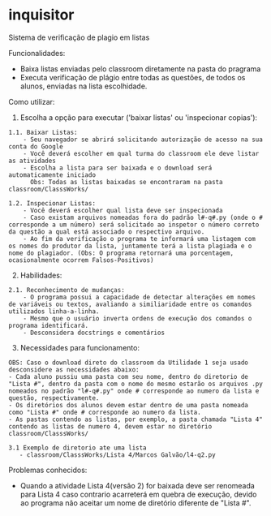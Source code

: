 # inquisitor

Sistema de verificação de plagio em listas

Funcionalidades:
  - Baixa listas enviadas pelo classroom diretamente na pasta do pragrama
  - Executa verificação de plágio entre todas as questões, de todos os alunos, enviadas na lista escolhidade.
  
Como utilizar:
  1. Escolha a opção para executar ('baixar listas' ou  'inspecionar copias'):
  
    1.1. Baixar Listas:
        - Seu navegador se abrirá solicitando autorização de acesso na sua conta do Google
        - Você deverá escolher em qual turma do classroom ele deve listar as atividades
        - Escolha a lista para ser baixada e o download será automaticamente iniciado
          Obs: Todas as listas baixadas se encontraram na pasta classroom/ClasssWorks/
    
    1.2. Inspecionar Listas:
        - Você deverá escolher qual lista deve ser inspecionada
        - Caso existam arquivos nomeadas fora do padrão l#-q#.py (onde o # corresponde a um número) será solicitado ao inspetor o número correto da questão a qual está associado o respectivo arquivo.
        - Ao fim da verificação o programa te informará uma listagem com os nomes do produtor da lista, juntamente terá a lista plagiada e o nome do plagiador. (Obs: O programa retornará uma porcentagem, ocasionalmente ocorrem Falsos-Positivos)
        
  2. Habilidades:
  
    2.1. Reconhecimento de mudanças:
        - O programa possui a capacidade de detectar alterações em nomes de variáveis ou textos, avaliando a similiaridade entre os comandos utilizados linha-a-linha.
        - Mesmo que o usuário inverta ordens de execução dos comandos o programa identificará.
        - Desconsidera docstrings e comentários
  
  3. Necessidades para funcionamento:
    
    OBS: Caso o download direto do classroom da Utilidade 1 seja usado desconsidere as necessidades abaixo:
    - Cada aluno pussiu uma pasta com seu nome, dentro do diretorio de "Lista #", dentro da pasta com o nome do mesmo estarão os arquivos .py nomeados no padrão "l#-q#.py" onde # corresponde ao numero da lista e questão, respectivamente.
    - Os diretórios dos alunos devem estar dentro de uma pasta nomeada como "Lista #" onde # corresponde ao numero da lista.
    - As pastas contendo as listas, por exemplo, a pasta chamada "Lista 4" contendo as listas de numero 4, devem estar no diretório classroom/ClasssWorks/
    
    3.1 Exemplo de diretorio ate uma lista
       - classroom/ClasssWorks/Lista 4/Marcos Galvão/l4-q2.py
        
Problemas conhecidos:
 - Quando a atividade Lista 4(versão 2) for baixada deve ser renomeada para Lista 4 caso contrario acarreterá em quebra de execução, devido ao programa não aceitar um nome de diretório diferente de "Lista #".
